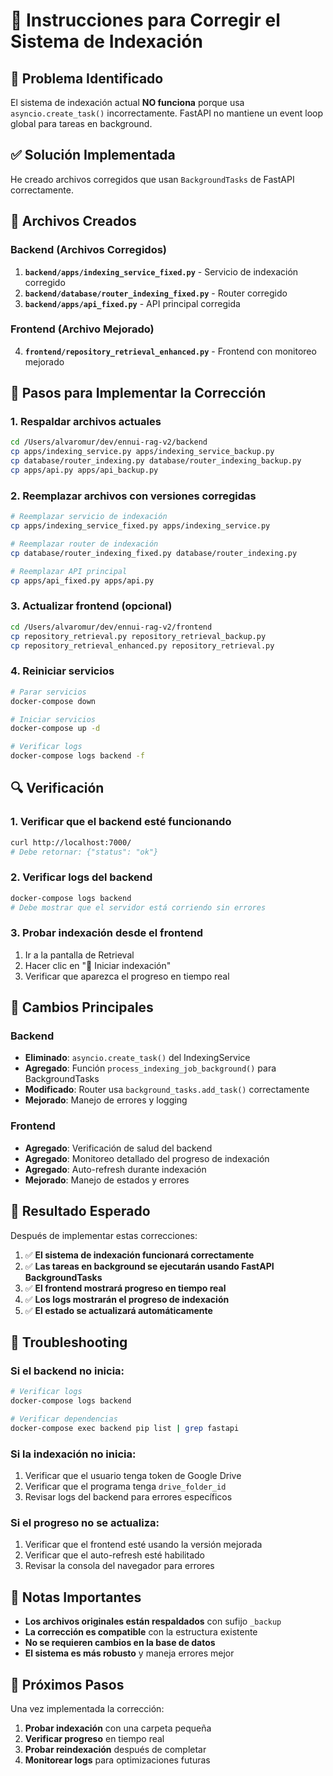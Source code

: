 # 🔧 Instrucciones para Corregir el Sistema de Indexación

## 🚨 Problema Identificado

El sistema de indexación actual **NO funciona** porque usa `asyncio.create_task()` incorrectamente. FastAPI no mantiene un event loop global para tareas en background.

## ✅ Solución Implementada

He creado archivos corregidos que usan `BackgroundTasks` de FastAPI correctamente.

## 📁 Archivos Creados

### Backend (Archivos Corregidos)
1. **`backend/apps/indexing_service_fixed.py`** - Servicio de indexación corregido
2. **`backend/database/router_indexing_fixed.py`** - Router corregido
3. **`backend/apps/api_fixed.py`** - API principal corregida

### Frontend (Archivo Mejorado)
4. **`frontend/repository_retrieval_enhanced.py`** - Frontend con monitoreo mejorado

## 🔄 Pasos para Implementar la Corrección

### 1. **Respaldar archivos actuales**
```bash
cd /Users/alvaromur/dev/ennui-rag-v2/backend
cp apps/indexing_service.py apps/indexing_service_backup.py
cp database/router_indexing.py database/router_indexing_backup.py
cp apps/api.py apps/api_backup.py
```

### 2. **Reemplazar archivos con versiones corregidas**
```bash
# Reemplazar servicio de indexación
cp apps/indexing_service_fixed.py apps/indexing_service.py

# Reemplazar router de indexación
cp database/router_indexing_fixed.py database/router_indexing.py

# Reemplazar API principal
cp apps/api_fixed.py apps/api.py
```

### 3. **Actualizar frontend (opcional)**
```bash
cd /Users/alvaromur/dev/ennui-rag-v2/frontend
cp repository_retrieval.py repository_retrieval_backup.py
cp repository_retrieval_enhanced.py repository_retrieval.py
```

### 4. **Reiniciar servicios**
```bash
# Parar servicios
docker-compose down

# Iniciar servicios
docker-compose up -d

# Verificar logs
docker-compose logs backend -f
```

## 🔍 Verificación

### 1. **Verificar que el backend esté funcionando**
```bash
curl http://localhost:7000/
# Debe retornar: {"status": "ok"}
```

### 2. **Verificar logs del backend**
```bash
docker-compose logs backend
# Debe mostrar que el servidor está corriendo sin errores
```

### 3. **Probar indexación desde el frontend**
1. Ir a la pantalla de Retrieval
2. Hacer clic en "🚀 Iniciar indexación"
3. Verificar que aparezca el progreso en tiempo real

## 🎯 Cambios Principales

### Backend
- **Eliminado**: `asyncio.create_task()` del IndexingService
- **Agregado**: Función `process_indexing_job_background()` para BackgroundTasks
- **Modificado**: Router usa `background_tasks.add_task()` correctamente
- **Mejorado**: Manejo de errores y logging

### Frontend
- **Agregado**: Verificación de salud del backend
- **Agregado**: Monitoreo detallado del progreso de indexación
- **Agregado**: Auto-refresh durante indexación
- **Mejorado**: Manejo de estados y errores

## 🚀 Resultado Esperado

Después de implementar estas correcciones:

1. ✅ **El sistema de indexación funcionará correctamente**
2. ✅ **Las tareas en background se ejecutarán usando FastAPI BackgroundTasks**
3. ✅ **El frontend mostrará progreso en tiempo real**
4. ✅ **Los logs mostrarán el progreso de indexación**
5. ✅ **El estado se actualizará automáticamente**

## 🔧 Troubleshooting

### Si el backend no inicia:
```bash
# Verificar logs
docker-compose logs backend

# Verificar dependencias
docker-compose exec backend pip list | grep fastapi
```

### Si la indexación no inicia:
1. Verificar que el usuario tenga token de Google Drive
2. Verificar que el programa tenga `drive_folder_id`
3. Revisar logs del backend para errores específicos

### Si el progreso no se actualiza:
1. Verificar que el frontend esté usando la versión mejorada
2. Verificar que el auto-refresh esté habilitado
3. Revisar la consola del navegador para errores

## 📝 Notas Importantes

- **Los archivos originales están respaldados** con sufijo `_backup`
- **La corrección es compatible** con la estructura existente
- **No se requieren cambios en la base de datos**
- **El sistema es más robusto** y maneja errores mejor

## 🎉 Próximos Pasos

Una vez implementada la corrección:

1. **Probar indexación** con una carpeta pequeña
2. **Verificar progreso** en tiempo real
3. **Probar reindexación** después de completar
4. **Monitorear logs** para optimizaciones futuras
